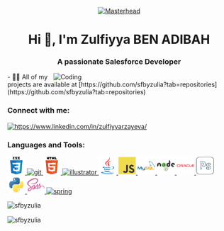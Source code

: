 <p align="center">
  <a href="https://giphy.com">
    <img src="[https://camo.githubusercontent.com/8add0fe520c1168620ef8210d4b6947df317144d704f13a00ea63c6e91841572/68747470733a2f2f6d65646961322e67697068792e636f6d2f6d656469612f76312e59326c6b505463354d4749334e6a457865474d34656e51775a32743464324577646a4933635849796447747459574e6e4d6e4a35624846775957303264446471656e413462435a6c634431324d563970626e526c636d35686246396e61575a66596e6c666157516d593351395a772f526f7243374c6447415a3845616e4f6931462f67697068792e7765627](https://media2.giphy.com/media/v1.Y2lkPTc5MGI3NjExZW0wNWJweDJpdzRoaWF4cTJ3NWFyMmJxbHZjYzM4YjZ2cjBsampmMiZlcD12MV9pbnRlcm5hbF9naWZfYnlfaWQmY3Q9Zw/DivlOk2S7HzyOTc7my/giphy.webp)" alt="Masterhead" />
  </a>
</p>

<h1 align="center">Hi 👋, I'm Zulfiyya BEN ADIBAH</h1>
<h3 align="center">A passionate Salesforce Developer</h3>
<img align="right" alt="Coding" width="400" src="https://media0.giphy.com/media/v1.Y2lkPTc5MGI3NjExMGttb2Zmam5hdjJmbzExbXRwNzJmeW1hYXpjeWNuZG1iaXhydzl4ZiZlcD12MV9pbnRlcm5hbF9naWZfYnlfaWQmY3Q9Zw/LMcB8XospGZO8UQq87/giphy.webp">
- 👨‍💻 All of my projects are available at [https://github.com/sfbyzulia?tab=repositories](https://github.com/sfbyzulia?tab=repositories)

<h3 align="left">Connect with me:</h3>
<p align="left">
<a href="https://linkedin.com/in/https://www.linkedin.com/in/zulfiyyarzayeva/" target="blank"><img align="center" src="https://raw.githubusercontent.com/rahuldkjain/github-profile-readme-generator/master/src/images/icons/Social/linked-in-alt.svg" alt="https://www.linkedin.com/in/zulfiyyarzayeva/" height="30" width="40" /></a>
</p>

<h3 align="left">Languages and Tools:</h3>
<p align="left"> <a href="https://www.w3schools.com/css/" target="_blank" rel="noreferrer"> <img src="https://raw.githubusercontent.com/devicons/devicon/master/icons/css3/css3-original-wordmark.svg" alt="css3" width="40" height="40"/> </a> <a href="https://git-scm.com/" target="_blank" rel="noreferrer"> <img src="https://www.vectorlogo.zone/logos/git-scm/git-scm-icon.svg" alt="git" width="40" height="40"/> </a> <a href="https://www.w3.org/html/" target="_blank" rel="noreferrer"> <img src="https://raw.githubusercontent.com/devicons/devicon/master/icons/html5/html5-original-wordmark.svg" alt="html5" width="40" height="40"/> </a> <a href="https://www.adobe.com/in/products/illustrator.html" target="_blank" rel="noreferrer"> <img src="https://www.vectorlogo.zone/logos/adobe_illustrator/adobe_illustrator-icon.svg" alt="illustrator" width="40" height="40"/> </a> <a href="https://www.java.com" target="_blank" rel="noreferrer"> <img src="https://raw.githubusercontent.com/devicons/devicon/master/icons/java/java-original.svg" alt="java" width="40" height="40"/> </a> <a href="https://developer.mozilla.org/en-US/docs/Web/JavaScript" target="_blank" rel="noreferrer"> <img src="https://raw.githubusercontent.com/devicons/devicon/master/icons/javascript/javascript-original.svg" alt="javascript" width="40" height="40"/> </a> <a href="https://www.mysql.com/" target="_blank" rel="noreferrer"> <img src="https://raw.githubusercontent.com/devicons/devicon/master/icons/mysql/mysql-original-wordmark.svg" alt="mysql" width="40" height="40"/> </a> <a href="https://nodejs.org" target="_blank" rel="noreferrer"> <img src="https://raw.githubusercontent.com/devicons/devicon/master/icons/nodejs/nodejs-original-wordmark.svg" alt="nodejs" width="40" height="40"/> </a> <a href="https://www.oracle.com/" target="_blank" rel="noreferrer"> <img src="https://raw.githubusercontent.com/devicons/devicon/master/icons/oracle/oracle-original.svg" alt="oracle" width="40" height="40"/> </a> <a href="https://www.photoshop.com/en" target="_blank" rel="noreferrer"> <img src="https://raw.githubusercontent.com/devicons/devicon/master/icons/photoshop/photoshop-line.svg" alt="photoshop" width="40" height="40"/> </a> <a href="https://www.python.org" target="_blank" rel="noreferrer"> <img src="https://raw.githubusercontent.com/devicons/devicon/master/icons/python/python-original.svg" alt="python" width="40" height="40"/> </a> <a href="https://sass-lang.com" target="_blank" rel="noreferrer"> <img src="https://raw.githubusercontent.com/devicons/devicon/master/icons/sass/sass-original.svg" alt="sass" width="40" height="40"/> </a> <a href="https://spring.io/" target="_blank" rel="noreferrer"> <img src="https://www.vectorlogo.zone/logos/springio/springio-icon.svg" alt="spring" width="40" height="40"/> </a> </p>

<p><img align="center" src="https://github-readme-stats.vercel.app/api/top-langs?username=sfbyzulia&show_icons=true&locale=en&layout=compact" alt="sfbyzulia" /></p>

<p><img align="center" src="https://github-readme-streak-stats.herokuapp.com/?user=sfbyzulia&" alt="sfbyzulia" /></p>
